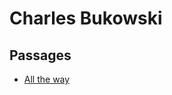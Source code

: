 # Charles Bukowski

## Passages

- [All the way](https://www.goodreads.com/quotes/39207-if-you-re-going-to-try-go-all-the-way-otherwise)
